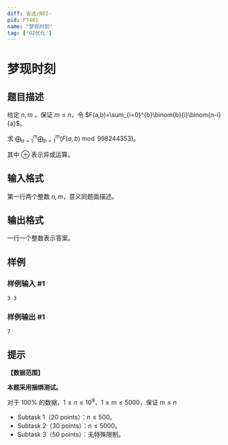 ```yaml
---
diff: 省选/NOI-
pid: P7481
name: "梦现时刻"
tag: ['O2优化']
---
```

# 梦现时刻
## 题目描述

给定 $n,m$ ，保证 $m\le n$，令 $F(a,b)=\sum_{i=0}^{b}\binom{b}{i}\binom{n-i}{a}$。

求 $\bigoplus_{a=1}^{m}\bigoplus_{b=1}^{m}(F(a,b) \bmod 998244353)$。

其中 $\oplus$ 表示异或运算。
## 输入格式

第一行两个整数 $n,m$，意义同题面描述。
## 输出格式

一行一个整数表示答案。
## 样例

### 样例输入 #1
```
3 3
```
### 样例输出 #1
```
7
```
## 提示

**【数据范围】**

**本题采用捆绑测试。**

对于 $100 \%$ 的数据，$1 \le n \le {10}^9$，$1\le m\le 5000$，保证 $m\le n$

- Subtask 1（20 points）：$n \le 500$。
- Subtask 2（30 points）：$n \le 5000$。
- Subtask 3（50 points）：无特殊限制。
